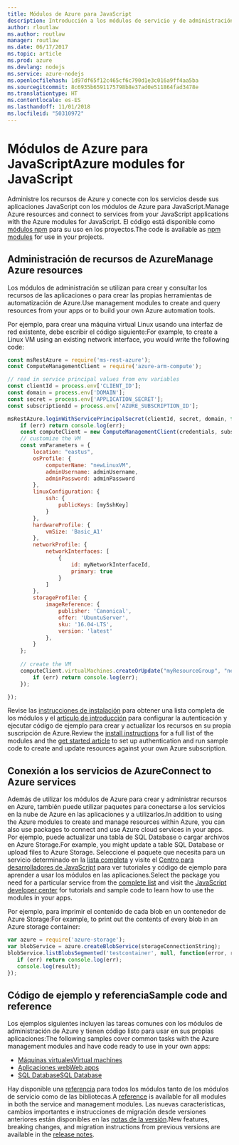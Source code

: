 ```yaml
---
title: Módulos de Azure para JavaScript
description: Introducción a los módulos de servicio y de administración de Azure para JavaScript
author: rloutlaw
ms.author: routlaw
manager: routlaw
ms.date: 06/17/2017
ms.topic: article
ms.prod: azure
ms.devlang: nodejs
ms.service: azure-nodejs
ms.openlocfilehash: 1d97df65f12c465cf6c790d1e3c016a9ff4aa5ba
ms.sourcegitcommit: 8c6935b6591175798b8e37ad0e511864fad3478e
ms.translationtype: HT
ms.contentlocale: es-ES
ms.lasthandoff: 11/01/2018
ms.locfileid: "50310972"
---
```

# <a name="azure-modules-for-javascript"></a><span data-ttu-id="328f7-103">Módulos de Azure para JavaScript</span><span class="sxs-lookup"><span data-stu-id="328f7-103">Azure modules for JavaScript</span></span>

<span data-ttu-id="328f7-104">Administre los recursos de Azure y conecte con los servicios desde sus aplicaciones JavaScript con los módulos de Azure para JavaScript.</span><span class="sxs-lookup"><span data-stu-id="328f7-104">Manage Azure resources and connect to services from your JavaScript applications with the Azure modules for JavaScript.</span></span> <span data-ttu-id="328f7-105">El código está disponible como [módulos npm](node-sdk-azure-install.md) para su uso en los proyectos.</span><span class="sxs-lookup"><span data-stu-id="328f7-105">The code is available as [npm modules](node-sdk-azure-install.md) for use in your projects.</span></span> 

## <a name="manage-azure-resources"></a><span data-ttu-id="328f7-106">Administración de recursos de Azure</span><span class="sxs-lookup"><span data-stu-id="328f7-106">Manage Azure resources</span></span>

<span data-ttu-id="328f7-107">Los módulos de administración se utilizan para crear y consultar los recursos de las aplicaciones o para crear las propias herramientas de automatización de Azure.</span><span class="sxs-lookup"><span data-stu-id="328f7-107">Use management modules to create and query resources from your apps or to build your own Azure automation tools.</span></span> 

<span data-ttu-id="328f7-108">Por ejemplo, para crear una máquina virtual Linux usando una interfaz de red existente, debe escribir el código siguiente:</span><span class="sxs-lookup"><span data-stu-id="328f7-108">For example, to create a Linux VM using an existing network interface, you would write the following code:</span></span>

```javascript
const msRestAzure = require('ms-rest-azure');
const ComputeManagementClient = require('azure-arm-compute');

// read in service principal values from env variables
const clientId = process.env['CLIENT_ID'];
const domain = process.env['DOMAIN'];
const secret = process.env['APPLICATION_SECRET'];
const subscriptionId = process.env['AZURE_SUBSCRIPTION_ID'];

msRestAzure.loginWithServicePrincipalSecret(clientId, secret, domain, function (err, credentials, subscriptions) {
    if (err) return console.log(err);
    const computeClient = new ComputeManagementClient(credentials, subscriptionId);
    // customize the VM 
    const vmParameters = {
        location: "eastus",
        osProfile: {
            computerName: "newLinuxVM",
            adminUsername: adminUsername,
            adminPassword: adminPassword
        },
        linuxConfiguration: {
            ssh: {
                publicKeys: [mySshKey]
            }
        },
        hardwareProfile: {
            vmSize: 'Basic_A1'
        },
        networkProfile: {
            networkInterfaces: [
                {
                    id: myNetworkInterfaceId,
                    primary: true
                }
            ]
        },
        storageProfile: {
            imageReference: {
                publisher: 'Canonical',
                offer: 'UbuntuServer',
                sku: '16.04-LTS',
                version: 'latest'
            },
        }
    };
 
    // create the VM
    computeClient.virtualMachines.createOrUpdate("myResourceGroup", "newLinuxVM", vmParameters, function (err, data) {
        if (err) return console.log(err);
    });

});
```

<span data-ttu-id="328f7-109">Revise las [instrucciones de instalación](node-sdk-azure-install.md) para obtener una lista completa de los módulos y el [artículo de introducción](node-sdk-azure-get-started.md) para configurar la autenticación y ejecutar código de ejemplo para crear y actualizar los recursos en su propia suscripción de Azure.</span><span class="sxs-lookup"><span data-stu-id="328f7-109">Review the [install instructions](node-sdk-azure-install.md) for a full list of the modules and the [get started article](node-sdk-azure-get-started.md) to set up authentication and run sample code to create and update resources against your own Azure subscription.</span></span> 

## <a name="connect-to-azure-services"></a><span data-ttu-id="328f7-110">Conexión a los servicios de Azure</span><span class="sxs-lookup"><span data-stu-id="328f7-110">Connect to Azure services</span></span>

<span data-ttu-id="328f7-111">Además de utilizar los módulos de Azure para crear y administrar recursos en Azure, también puede utilizar paquetes para conectarse a los servicios en la nube de Azure en las aplicaciones y a utilizarlos.</span><span class="sxs-lookup"><span data-stu-id="328f7-111">In addition to using the Azure modules to create and manage resources within Azure, you can also use packages to connect and use Azure cloud services in your apps.</span></span> <span data-ttu-id="328f7-112">Por ejemplo, puede actualizar una tabla de SQL Database o cargar archivos en Azure Storage.</span><span class="sxs-lookup"><span data-stu-id="328f7-112">For example, you might update a table SQL Database or upload files to Azure Storage.</span></span> <span data-ttu-id="328f7-113">Seleccione el paquete que necesita para un servicio determinado en la [lista completa](node-sdk-azure-install.md) y visite el [Centro para desarrolladores de JavaScript](https://azure.microsoft.com/develop/nodejs/) para ver tutoriales y código de ejemplo para aprender a usar los módulos en las aplicaciones.</span><span class="sxs-lookup"><span data-stu-id="328f7-113">Select the package you need for a particular service from the [complete list](node-sdk-azure-install.md) and visit the [JavaScript developer center](https://azure.microsoft.com/develop/nodejs/) for tutorials and sample code to learn how to use the modules in your apps.</span></span>

<span data-ttu-id="328f7-114">Por ejemplo, para imprimir el contenido de cada blob en un contenedor de Azure Storage:</span><span class="sxs-lookup"><span data-stu-id="328f7-114">For example, to print out the contents of every blob in an Azure storage container:</span></span>

```javascript
var azure = require('azure-storage');
var blobService = azure.createBlobService(storageConnectionString);
blobService.listBlobsSegmented('testcontainer', null, function(error, result, response) {
   if (err) return console.log(err);
   console.log(result);
});
```

## <a name="sample-code-and-reference"></a><span data-ttu-id="328f7-115">Código de ejemplo y referencia</span><span class="sxs-lookup"><span data-stu-id="328f7-115">Sample code and reference</span></span>

<span data-ttu-id="328f7-116">Los ejemplos siguientes incluyen las tareas comunes con los módulos de administración de Azure y tienen código listo para usar en sus propias aplicaciones:</span><span class="sxs-lookup"><span data-stu-id="328f7-116">The following samples cover common tasks with the Azure management modules and have code ready to use in your own apps:</span></span>

- [<span data-ttu-id="328f7-117">Máquinas virtuales</span><span class="sxs-lookup"><span data-stu-id="328f7-117">Virtual machines</span></span>](node-samples-services-compute.md)
- [<span data-ttu-id="328f7-118">Aplicaciones web</span><span class="sxs-lookup"><span data-stu-id="328f7-118">Web apps</span></span>](node-samples-services-web-and-mobile.md)
- [<span data-ttu-id="328f7-119">SQL Database</span><span class="sxs-lookup"><span data-stu-id="328f7-119">SQL Database</span></span>](node-samples-services-database.md)
   
<span data-ttu-id="328f7-120">Hay disponible una [referencia](https://docs.microsoft.com/javascript/api) para todos los módulos tanto de los módulos de servicio como de las bibliotecas.</span><span class="sxs-lookup"><span data-stu-id="328f7-120">A [reference](https://docs.microsoft.com/javascript/api) is available for all modules in both the service and management modules.</span></span> <span data-ttu-id="328f7-121">Las nuevas características, cambios importantes e instrucciones de migración desde versiones anteriores están disponibles en las [notas de la versión](https://github.com/Azure/azure-sdk-for-node/releases).</span><span class="sxs-lookup"><span data-stu-id="328f7-121">New features, breaking changes, and migration instructions from previous versions are available in the [release notes](https://github.com/Azure/azure-sdk-for-node/releases).</span></span>